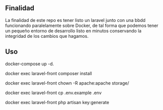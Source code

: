 ## Finalidad

La finalidad de este repo es tener listo un laravel junto con una bbdd funcionando paralelamente sobre Docker, de tal forma que podemos tener un pequeño entorno de desarrollo listo en minutos conservando la integridad de los cambios que hagamos.

## Uso

docker-compose up -d. 

docker exec laravel-front composer install

docker exec laravel-front chown -R apache:apache storage/

docker exec laravel-front cp .env.example .env

docker exec laravel-front php artisan key:generate
